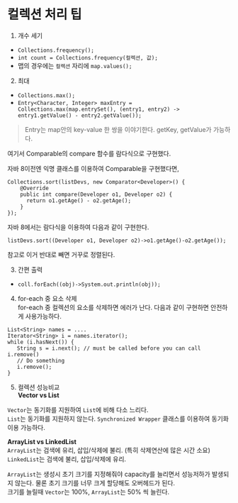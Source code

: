 # 컬렉션 처리 팁  

1. 개수 세기
  - ```Collections.frequency();```
  - ```int count = Collections.frequency(컬렉션, 값);```
  - 맵의 경우에는 ```컬렉션``` 자리에 ```map.values();```

2. 최대
  - ```Collections.max();```
  - ```Entry<Character, Integer> maxEntry = Collections.max(map.entrySet(), (entry1, entry2) -> entry1.getValue() - entry2.getValue());```

  >Entry는 map안의 key-value 한 쌍을 이야기한다. getKey, getValue가 가능하다.

  여기서 Comparable의 compare 함수를 람다식으로 구현했다.

  자바 8이전엔 익명 클래스를 이용하여 Comparable을 구현했다면,
  ```
Collections.sort(listDevs, new Comparator<Developer>() {
      @Override
	  public int compare(Developer o1, Developer o2) {
        return o1.getAge() - o2.getAge();
      }
});
  ```

  자바 8에서는 람다식을 이용하여 다음과 같이 구현한다.
  ```
  listDevs.sort((Developer o1, Developer o2)->o1.getAge()-o2.getAge());
  ```  
  참고로 이거 반대로 빼면 거꾸로 정렬된다.  

3. 간편 출력  
  - ```coll.forEach((obj)->System.out.println(obj));```

4. for-each 중 요소 삭제  
for-each 중 컬렉션의 요소를 삭제하면 에러가 난다. 다음과 같이 구현하면 안전하게 사용가능하다.
```  
List<String> names = ....
Iterator<String> i = names.iterator();
while (i.hasNext()) {
   String s = i.next(); // must be called before you can call i.remove()
   // Do something
   i.remove();
}
```

5. 컬렉션 성능비교  
**Vector vs List**  

`Vector`는 동기화를 지원하여 `List`에 비해 다소 느리다.  
`List`는 동기화를 지원하지 않는다. `Synchronized Wrapper` 클래스를 이용하여 동기화 이용 가능하다.  

**ArrayList vs LinkedList**  
`ArrayList`는 검색에 유리, 삽입/삭제에 불리. (특히 삭제연산에 많은 시간 소요)  
`LinkedList`는 검색에 불리, 삽입/삭제에 유리.  

`ArrayList`는 생성시 초기 크기를 지정해줘야 capacity를 늘리면서 성능저하가 발생되지 않는다. 물론 초기 크기를 너무 크게 할당해도 오버헤드가 된다.  
크기를 늘릴때 `Vector`는 100%, `ArrayList`는 50% 씩 늘린다.  
